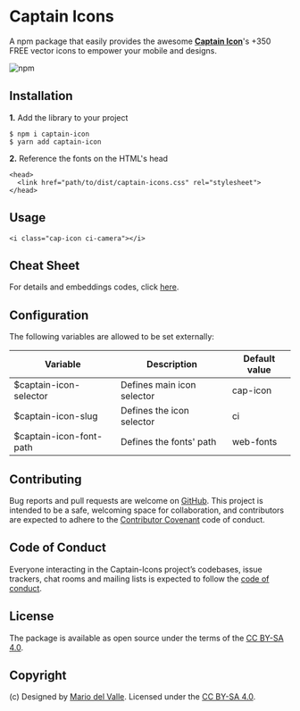 # Captain Icons

A npm package that easily provides the awesome **[Captain Icon](https://mariodelvalle.github.io/CaptainIconWeb/)**'s +350 FREE vector icons to empower your mobile and designs.

![npm](https://img.shields.io/npm/v/npm.svg)

## Installation

**1.** Add the library to your project

```
$ npm i captain-icon
$ yarn add captain-icon
```

**2.** Reference the fonts on the HTML's head
```
<head>
  <link href="path/to/dist/captain-icons.css" rel="stylesheet">
</head>
```

## Usage

```
<i class="cap-icon ci-camera"></i>
```

## Cheat Sheet
For details and embeddings codes, click [here](https://roalcantara.github.io/captain-icons/).

## Configuration

The following variables are allowed to be set externally:

| Variable | Description | Default value |
| -------- | ----------- | ------------- |
| $captain-icon-selector | Defines main icon selector | cap-icon |
| $captain-icon-slug | Defines the icon selector | ci |
| $captain-icon-font-path | Defines the fonts' path | web-fonts |

## Contributing

Bug reports and pull requests are welcome on [GitHub](https://github.com/roalcantara/captain-icons). This project is intended to be a safe, welcoming space for collaboration, and contributors are expected to adhere to the [Contributor Covenant](http://contributor-covenant.org) code of conduct.

## Code of Conduct

Everyone interacting in the Captain-Icons project’s codebases, issue trackers, chat rooms and mailing lists is expected to follow the [code of conduct](https://github.com/roalcantara/captain-icons/blob/master/CODE_OF_CONDUCT.md).

## License

The package is available as open source under the terms of the [CC BY-SA 4.0](https://creativecommons.org/licenses/by-sa/4.0/).

## Copyright

(c) Designed by [Mario del Valle](https://twitter.com/maduil). Licensed under the [CC BY-SA 4.0](https://creativecommons.org/licenses/by-sa/4.0/).
